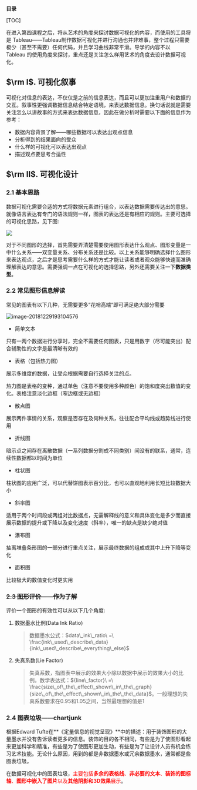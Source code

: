 **目录**

[TOC]

在进入第四课程之后，将从艺术的角度来探讨数据可视化的内容，而使用的工具将是 Tableau——Tableau制作数据可视化并进行沟通也并非难事，整个过程只需要极少（甚至不需要）任何代码，并且学习曲线非常平滑。导学的内容不以 Tableau 的使用角度来探讨，重点还是关注怎么样用艺术的角度去设计数据可视化。

## $\rm I$. 可视化叙事

可视化对信息的表达，不仅仅是之前的信息表达，而且可以更加注重用户和数据的交互。叙事性更强调数据信息结合特定语境，来表达数据信息。换句话说就是需要关注怎么以讲故事的方式来表达数据信息，因此在做分析时需要以下面的信息作为参考：

* 数据内容背景了解——哪些数据可以表达出观点信息
* 分析得到的结果面向的受众
* 什么样的可视化可以表达出观点
* 描述观点要思考合适性

## $\rm II$. 可视化设计

### 2.1 基本思路

数据可视化需要合适的方式将数据元素进行组合，以表达数据需要传达出的意思。就像语言表达有专门的语法规则一样，图表的表达还是有相应的规则。主要可选择的可视化思路，见下图:

![](https://apandre.files.wordpress.com/2011/02/chartchooserincolor.jpg)

对于不同图形的选择，首先需要弄清楚需要使用图形表达什么观点、图形变量是一中什么关系——双变量关系、分布关系还是比较。以上关系能够明确选择什么图形来表达观点，之后才是思考需要什么样的方式才能让读者或者观众能够快速而准确理解表达的意思。需要强调一点在可视化的选择思路，另外还需要关注一下**数据类型**。

### 2.2 常见图形信息解读

常见的图表有以下几种，无需要更多“花哨高端“即可满足绝大部分需要



![image-20181229193104576](https://ws3.sinaimg.cn/large/006tNbRwgy1fynudxt4ruj30ax0723z6.jpg)



- 简单文本

只有一两个数据进行分享时，完全不需要任何图表，只是用数字（尽可能突出）配合辅助性的文字是最清晰有效的

- 表格（包括热力图）

展示多维度的数据，让受众根据需要自行选择关注的点。

热力图是表格的变种，通过单色（注意不要使用多种颜色）的饱和度突出数值的变化。表格注意淡化边框（窄边框或无边框）

- 散点图

展示两件事情的关系，观察是否存在及何种关系，往往配合平均线或趋势线进行使用

- 折线图

暗示点之间存在离散数据（一系列数据分割成不同类别）间没有的联系，通常，连续性数据都以时间为单位

- 柱状图

柱状图的应用广泛，可以代替饼图表示百分比，也可以直观地利用长短比较数据大小 

- 斜率图

适用于两个时间段或两组对比数据点，无需解释线的意义和具体变化是多少而直接展示数据的提升或下降以及变化速度（斜率），唯一的缺点是缺少绝对值

- 瀑布图

抽离堆叠条形图的一部分进行重点关注，展示最终数据的组成或其中上升下降等变化 

- 面积图

比较极大的数值变化时更实用

### ~~2.3 图形评价——作为了解~~

评价一个图形的有效性可以从以下几个角度:

1. 数据墨水比例(Data Ink Ratio)

   > 数据墨水公式：$data\_ink\_ratio\ =\ \frac{ink\_used\_describe\_data}{ink\_used\_describe\_everything\_else}$

2. 失真系数(Lie Factor)

   > 失真系数，指图表中展示的效果大小除以数据中展示的效果大小的比例。数学表达式：${line\_factor}\ =\ \frac{size\_of\_the\_effect\_shown\_in\_the\_graph}{size\_of\_the\_effect\_shown\_in\_the\_the\_data}$。一般理想的失真系数要求在0.95和1.05之间，当然最理想的值是1

### 2.4 图表垃圾——chartjunk

根据Edward Tufte在**《定量信息的视觉呈现》**中的描述：用于装饰图形的大量墨水并没有告诉读者更多的信息。装饰的目的各不相同，有些是为了使图形看起来更加科学和精准，有些是为了使图形更加生动，有些是为了让设计人员有机会练习艺术技能。无论什么原因，用到的都是非数据墨水或冗余数据墨水，通常都是些图表垃圾。

在数据可视化中的图表垃圾，<font color="red">主要包括**多余的表格线**、**非必要的文本**、**装饰的图标轴**、**图形中嵌入了图片**以及**其他阴影和3D效果**展示</font>。